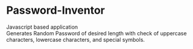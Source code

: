 # Password-Inventor
Javascript based application                                                                                                                      
Generates Random Password of desired length with check of uppercase characters, lowercase characters, and special symbols.
